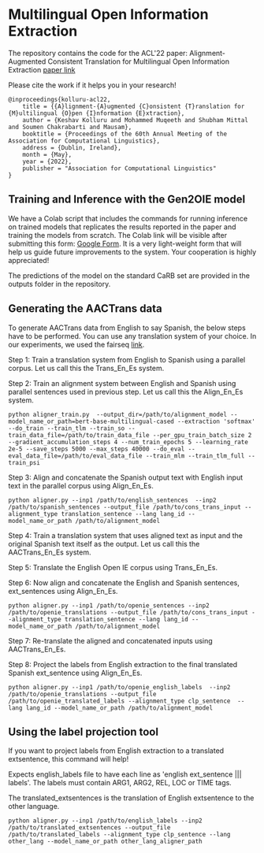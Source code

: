 # Multilingual Open Information Extraction

The repository contains the code for the ACL'22 paper: Alignment-Augmented Consistent Translation for Multilingual Open Information Extraction [paper link](https://aclanthology.org/2022.acl-long.179/)

Please cite the work if it helps you in your research!
```
@inproceedings{kolluru-acl22,
    title = {{A}lignment-{A}ugmented {C}onsistent {T}ranslation for {M}ultilingual {O}pen {I}nformation {E}xtraction},
    author = {Keshav Kolluru and Mohammed Muqeeth and Shubham Mittal and Soumen Chakrabarti and Mausam},
    booktitle = {Proceedings of the 60th Annual Meeting of the Association for Computational Linguistics},
    address = {Dublin, Ireland},
    month = {May},
    year = {2022},
    publisher = "Association for Computational Linguistics"
}
```

## Training and Inference with the Gen2OIE model 

We have a Colab script that includes the commands for running inference on trained models that replicates the results reported in the paper and training the models from scratch.
The Colab link will be visible after submitting this form: [Google Form](https://forms.gle/z8HETfUgbbwAQBFZ6).
It is a very light-weight form that will help us guide future improvements to the system. 
Your cooperation is highly appreciated!

The predictions of the model on the standard CaRB set are provided in the outputs folder in the repository.

## Generating the AACTrans data

To generate AACTrans data from English to say Spanish, the below steps have to be performed. You can use any translation
system of your choice. In our experiments, we used the fairseq [link](https://github.com/facebookresearch/fairseq/).

Step 1: Train a translation system from English to Spanish using a parallel corpus. Let us call this the Trans_En_Es system.

Step 2: Train an alignment system between English and Spanish using parallel sentences used in previous step. Let us call this the Align_En_Es system.
```
python aligner_train.py  --output_dir=/path/to/alignment_model --model_name_or_path=bert-base-multilingual-cased --extraction 'softmax' --do_train --train_tlm --train_so --train_data_file=/path/to/train_data_file --per_gpu_train_batch_size 2   --gradient_accumulation_steps 4 --num_train_epochs 5 --learning_rate 2e-5 --save_steps 5000 --max_steps 40000 --do_eval --eval_data_file=/path/to/eval_data_file --train_mlm --train_tlm_full --train_psi
```

Step 3: Align and concatenate the Spanish output text with English input text in the parallel corpus using Align_En_Es.
```
python aligner.py --inp1 /path/to/english_sentences  --inp2 /path/to/spanish_sentences --output_file /path/to/cons_trans_input --alignment_type translation_sentence --lang lang_id --model_name_or_path /path/to/alignment_model 
```

Step 4: Train a translation system that uses aligned text as input and the original Spanish text itself as the output. Let us call this the AACTrans_En_Es system.

Step 5: Translate the English Open IE corpus using Trans_En_Es.

Step 6: Now align and concatenate the English and Spanish sentences, ext_sentences using Align_En_Es.
```
python aligner.py --inp1 /path/to/openie_sentences --inp2 /path/to/openie_translations --output_file /path/to/cons_trans_input --alignment_type translation_sentence --lang lang_id --model_name_or_path /path/to/alignment_model 
```

Step 7: Re-translate the aligned and concatenated inputs using AACTrans_En_Es.

Step 8: Project the labels from English extraction to the final translated Spanish ext_sentence using Align_En_Es.
```
python aligner.py --inp1 /path/to/openie_english_labels  --inp2 /path/to/openie_translations --output_file /path/to/openie_translated_labels --alignment_type clp_sentence  --lang lang_id --model_name_or_path /path/to/alignment_model 
```

## Using the label projection tool 

If you want to project labels from English extraction to a translated extsentence, this command will help!

Expects english_labels file to have each line as 'english ext_sentence ||| labels'. The labels must contain ARG1, ARG2, REL, LOC or TIME tags.

The translated_extsentences is the translation of English extsentence to the other language.

```
python aligner.py --inp1 /path/to/english_labels --inp2 /path/to/translated_extsentences --output_file /path/to/translated_labels --alignment_type clp_sentence --lang other_lang --model_name_or_path other_lang_aligner_path
```


